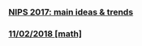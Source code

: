### [NIPS 2017: main ideas & trends](/overviews/28122017-nips2017-overview.md)
### [11/02/2018 \[math\]](/math/cosets_are_disjoint.html)